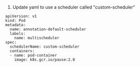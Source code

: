 1. Update yaml to use a scheduler called "custom-scheduler" 
```
apiVersion: v1
kind: Pod
metadata: 
  name: annotation-default-scheduler
  labels:
    name: multischeduler
spec:
  schedulerName: custom-scheduler
  containers:
  - name: pod-container
    image: k8s.gcr.io/pause:2.0
```